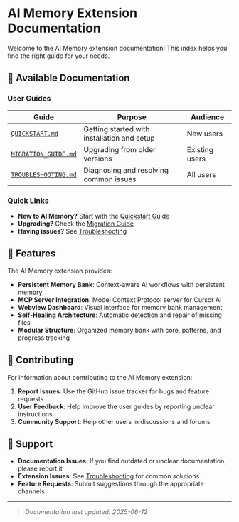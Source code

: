 # AI Memory Extension Documentation

Welcome to the AI Memory extension documentation! This index helps you find the right guide for your needs.

## 📁 Available Documentation

### User Guides

| Guide | Purpose | Audience |
|-------|---------|----------|
| [`QUICKSTART.md`](./guides/QUICKSTART.md) | Getting started with installation and setup | New users |
| [`MIGRATION_GUIDE.md`](./guides/MIGRATION_GUIDE.md) | Upgrading from older versions | Existing users |
| [`TROUBLESHOOTING.md`](./guides/TROUBLESHOOTING.md) | Diagnosing and resolving common issues | All users |

### Quick Links

- **New to AI Memory?** Start with the [Quickstart Guide](./guides/QUICKSTART.md)
- **Upgrading?** Check the [Migration Guide](./guides/MIGRATION_GUIDE.md)
- **Having issues?** See [Troubleshooting](./guides/TROUBLESHOOTING.md)

## 🚀 Features

The AI Memory extension provides:

- **Persistent Memory Bank**: Context-aware AI workflows with persistent memory
- **MCP Server Integration**: Model Context Protocol server for Cursor AI
- **Webview Dashboard**: Visual interface for memory bank management
- **Self-Healing Architecture**: Automatic detection and repair of missing files
- **Modular Structure**: Organized memory bank with core, patterns, and progress tracking

## 🤝 Contributing

For information about contributing to the AI Memory extension:

1. **Report Issues**: Use the GitHub issue tracker for bugs and feature requests
2. **User Feedback**: Help improve the user guides by reporting unclear instructions
3. **Community Support**: Help other users in discussions and forums

## 📝 Support

- **Documentation Issues**: If you find outdated or unclear documentation, please report it
- **Extension Issues**: See [Troubleshooting](./guides/TROUBLESHOOTING.md) for common solutions
- **Feature Requests**: Submit suggestions through the appropriate channels

---

> _Documentation last updated: 2025-06-12_
